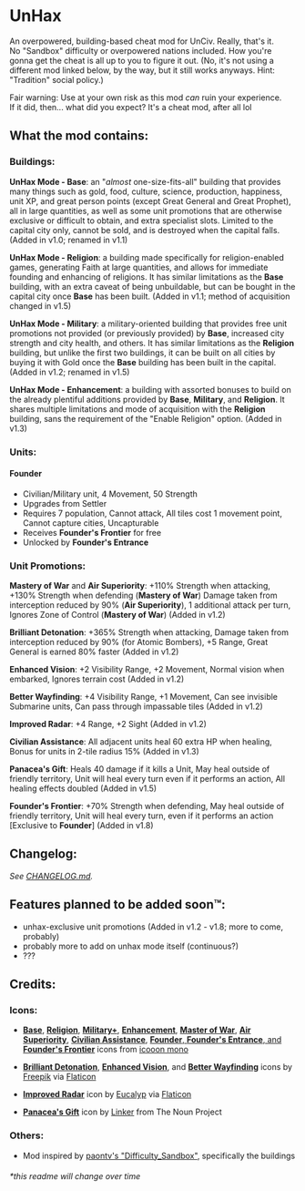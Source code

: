 # UnHax
An overpowered, building-based cheat mod for UnCiv. Really, that's it.<br>
No "Sandbox" difficulty or overpowered nations included. How you're gonna get the cheat is all up to you to figure it out.
(No, it's not using a different mod linked below, by the way, but it still works anyways. Hint: "Tradition" social policy.)<br>

Fair warning: Use at your own risk as this mod *can* ruin your experience.<br>
If it did, then... what did you expect? It's a cheat mod, after all lol

## What the mod contains:
### Buildings:
**UnHax Mode - Base**: an "*almost* one-size-fits-all" building that provides many things such as gold, food, culture, 
science, production, happiness, unit XP, and great person points (except Great General and Great Prophet), all in large 
quantities, as well as some unit promotions that are otherwise exclusive or difficult to obtain, and extra specialist slots. 
Limited to the capital city only, cannot be sold, and is destroyed when the capital falls. (Added in v1.0; renamed in v1.1)<br>

**UnHax Mode - Religion**: a building made specifically for religion-enabled games, generating Faith at large quantities, 
and allows for immediate founding and enhancing of religions. It has similar limitations as the **Base** building, 
with an extra caveat of being unbuildable, but can be bought in the capital city once **Base** has been built. 
(Added in v1.1; method of acquisition changed in v1.5)<br>

**UnHax Mode - Military**: a military-oriented building that provides free unit promotions not 
provided (or previously provided) by **Base**, increased city strength and city health, and others. It has similar 
limitations as the **Religion** building, but unlike the first two buildings, it can be built on all cities by 
buying it with Gold once the **Base** building has been built in the capital. (Added in v1.2; renamed in v1.5)<br>

**UnHax Mode - Enhancement**: a building with assorted bonuses to build on the already plentiful additions provided by 
**Base**, **Military**, and **Religion**. It shares multiple limitations and mode of acquisition with the **Religion** building, 
sans the requirement of the "Enable Religion" option. (Added in v1.3)<br>

### Units:
#### **Founder**
- Civilian/Military unit, 4 Movement, 50 Strength
- Upgrades from Settler
- Requires 7 population, Cannot attack, All tiles cost 1 movement point, Cannot capture cities, Uncapturable
- Receives **Founder's Frontier** for free
- Unlocked by **Founder's Entrance**

### Unit Promotions:
**Mastery of War** and **Air Superiority**: +110% Strength when attacking, +130% Strength when defending (**Mastery of War**) 
Damage taken from interception reduced by 90% (**Air Superiority**), 1 additional attack per turn, 
Ignores Zone of Control (**Mastery of War**) (Added in v1.2)<br>

**Brilliant Detonation**: +365% Strength when attacking, Damage taken from interception reduced by 90% (for Atomic Bombers), 
+5 Range, Great General is earned 80% faster (Added in v1.2)<br>

**Enhanced Vision**: +2 Visibility Range, +2 Movement, Normal vision when embarked, Ignores terrain cost (Added in v1.2)<br>

**Better Wayfinding**: +4 Visibility Range, +1 Movement, Can see invisible Submarine units, Can pass through impassable tiles (Added in v1.2)<br>

**Improved Radar**: +4 Range, +2 Sight (Added in v1.2)<br>

**Civilian Assistance**: All adjacent units heal 60 extra HP when healing, Bonus for units in 2-tile radius 15% (Added in v1.3)<br>

**Panacea's Gift**: Heals 40 damage if it kills a Unit, May heal outside of friendly territory, Unit will heal every turn even if it 
performs an action, All healing effects doubled (Added in v1.5)<br>

**Founder's Frontier**: +70% Strength when defending, May heal outside of friendly territory, Unit will heal every turn, even if it 
performs an action \[Exclusive to **Founder**\] (Added in v1.8)<br>

## Changelog:
*See [CHANGELOG.md](https://github.com/not-navyblue/UnHax/blob/main/CHANGELOG.md).*

## Features planned to be added soon™:
- unhax-exclusive unit promotions (Added in v1.2 - v1.8; more to come, probably)
- probably more to add on unhax mode itself (continuous?)
- ???

## Credits:
### Icons:
- [**Base**](https://icooon-mono.com/10991-display-pictogram/?lang=en), 
[**Religion**](https://icooon-mono.com/11966-pigeon-icon-2/?lang=en), 
[**Military+**](https://icooon-mono.com/12221-ancient-greek-helmet-icon-3/?lang=en), 
[**Enhancement**](https://icooon-mono.com/12266-arrow-up-icon-5/?lang=en), 
[**Master of War**](https://icooon-mono.com/10684-sword-icon-1/?lang=en), 
[**Air**](https://icooon-mono.com/10738-jet-fighter/?lang=en) [**Superiority**](https://icooon-mono.com/10061-star-icon-4/?lang=en), 
[**Civilian Assistance**](https://icooon-mono.com/11272-stethoscope-icon-3/?lang=en), 
[**Founder**, **Founder's Entrance**, and **Founder's Frontier**](https://icooon-mono.com/10066-flag-icon-3/?lang=en) 
icons from [icooon mono](https://icooon-mono.com/)

- [**Brilliant Detonation**](https://www.flaticon.com/free-icon/explosion_3888655), 
[**Enhanced Vision**](https://www.flaticon.com/free-icon/vision_561155), and 
[**Better Wayfinding**](https://www.flaticon.com/free-icon/sailboat_3205009) icons by [Freepik](https://www.freepik.com) 
via [Flaticon](https://www.flaticon.com/authors/freepik)

- [**Improved Radar**](https://www.flaticon.com/free-icon/radar_2086786) icon by [Eucalyp](https://creativemarket.com/eucalyp) 
via [Flaticon](https://www.flaticon.com/authors/eucalyp)

- [**Panacea's Gift**](https://thenounproject.com/search/?q=health&i=2492427) icon by [Linker](https://thenounproject.com/linker) from The Noun Project
### Others:
- Mod inspired by [paontv's "Difficulty_Sandbox"](https://github.com/paontv/Difficulty_Sandbox/), specifically the buildings

###### *this readme will change over time
